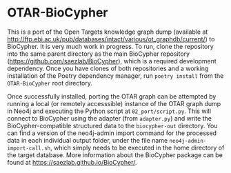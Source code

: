 # OTAR-BioCypher

This is a port of the Open Targets knowledge graph dump (available at http://ftp.ebi.ac.uk/pub/databases/intact/various/ot_graphdb/current/) to BioCypher. It is very much work in progress. To run, clone the repository into the same parent directory as the main BioCypher repository (https://github.com/saezlab/BioCypher), which is a required development dependency. Once you have clones of both repositories and a working installation of the Poetry dependency manager, run `poetry install` from the `OTAR-BioCypher` root directory.

Once successfully installed, porting the OTAR graph can be attempted by running a local (or remotely accesssible) instance of the OTAR graph dump in Neo4j and executing the Python script at `02_port/script.py`. This will connect to BioCypher using the adapter (from `adapter.py`) and write the BioCypher-compatible structured data to the `biocypher-out` directory. You can find a version of the neo4j-admin import command for the processed data in each individual output folder, under the file name `neo4j-admin-import-call.sh`, which simply needs to be executed in the home directory of the target database. More information about the BioCypher package can be found at https://saezlab.github.io/BioCypher/.

